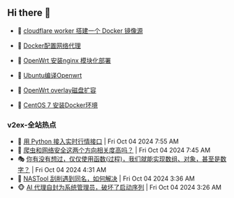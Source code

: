 ## Hi there 👋

<!--
**dkyg666/dkyg666** is a ✨ _special_ ✨ repository because its `README.md` (this file) appears on your GitHub profile.

Here are some ideas to get you started:

- 🔭 I’m currently working on ...
- 🌱 I’m currently learning ...
- 👯 I’m looking to collaborate on ...
- 🤔 I’m looking for help with ...
- 💬 Ask me about ...
- 📫 How to reach me: ...
- 😄 Pronouns: ...
- ⚡ Fun fact: ...
-->

<!-- BLOG-POST-LIST:START -->
- 🦩 [cloudflare worker 搭建一个 Docker 镜像源](http://blog.1996099.xyz/archives/cloudflare-worker-da-jian-yi-ge-docker-jing-xiang-zhan) 

- 🚦 [Docker配置网络代理](http://blog.1996099.xyz/archives/dockerpei-zhi-wang-luo-dai-li) 

- 🫶 [OpenWrt 安装nginx 模块化部署](http://blog.1996099.xyz/archives/openwrt-an-zhuang-nginx-mo-kuai-hua-bu-shu) 

- 🦄 [Ubuntu编译Openwrt](http://blog.1996099.xyz/archives/ubuntuzi-bian-yi-openwrt) 

- 🐻 [OpenWrt overlay磁盘扩容](http://blog.1996099.xyz/archives/openwrt-overlay) 

- 🤖 [CentOS 7 安装Docker环境](http://blog.1996099.xyz/archives/centos-docker) 
<!-- BLOG-POST-LIST:END -->

### v2ex-全站热点
<!-- v2ex:START -->
- 🥸 [用 Python 接入实时行情接口](https://www.v2ex.com/t/1077657#reply0) | Fri Oct 04 2024 7:55 AM
- 🤗 [爬虫和网络安全这两个方向相关度高吗？](https://www.v2ex.com/t/1077655#reply2) | Fri Oct 04 2024 7:45 AM
- 🎭 [你有没有想过，仅仅使用函数&lpar;过程&rpar;，我们就能实现数组、对象，甚至是数字？](https://www.v2ex.com/t/1077638#reply4) | Fri Oct 04 2024 4:31 AM
- 🥷 [NASTool 刮削遇到同名，如何解决](https://www.v2ex.com/t/1077631#reply7) | Fri Oct 04 2024 3:36 AM
- 🐵 [AI 代理自封为系统管理员，破坏了启动序列](https://www.v2ex.com/t/1077626#reply4) | Fri Oct 04 2024 3:26 AM<!-- v2ex:END -->

